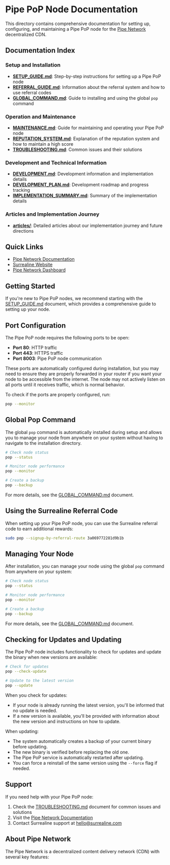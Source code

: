 # Pipe PoP Node Documentation

This directory contains comprehensive documentation for setting up, configuring, and maintaining a Pipe PoP node for the [Pipe Network](https://docs.pipe.network/devnet-2) decentralized CDN.

## Documentation Index

### Setup and Installation
- [**SETUP_GUIDE.md**](./SETUP_GUIDE.md): Step-by-step instructions for setting up a Pipe PoP node
- [**REFERRAL_GUIDE.md**](./REFERRAL_GUIDE.md): Information about the referral system and how to use referral codes
- [**GLOBAL_COMMAND.md**](./GLOBAL_COMMAND.md): Guide to installing and using the global `pop` command

### Operation and Maintenance
- [**MAINTENANCE.md**](./MAINTENANCE.md): Guide for maintaining and operating your Pipe PoP node
- [**REPUTATION_SYSTEM.md**](./REPUTATION_SYSTEM.md): Explanation of the reputation system and how to maintain a high score
- [**TROUBLESHOOTING.md**](./TROUBLESHOOTING.md): Common issues and their solutions

### Development and Technical Information
- [**DEVELOPMENT.md**](./DEVELOPMENT.md): Development information and implementation details
- [**DEVELOPMENT_PLAN.md**](./DEVELOPMENT_PLAN.md): Development roadmap and progress tracking
- [**IMPLEMENTATION_SUMMARY.md**](./IMPLEMENTATION_SUMMARY.md): Summary of the implementation details

### Articles and Implementation Journey
- [**articles/**](./articles/): Detailed articles about our implementation journey and future directions

## Quick Links

- [Pipe Network Documentation](https://docs.pipe.network/devnet-2)
- [Surrealine Website](https://www.surrealine.com)
- [Pipe Network Dashboard](https://dashboard.pipenetwork.com)

## Getting Started

If you're new to Pipe PoP nodes, we recommend starting with the [SETUP_GUIDE.md](./SETUP_GUIDE.md) document, which provides a comprehensive guide to setting up your node.

## Port Configuration

The Pipe PoP node requires the following ports to be open:

- **Port 80**: HTTP traffic
- **Port 443**: HTTPS traffic
- **Port 8003**: Pipe PoP node communication

These ports are automatically configured during installation, but you may need to ensure they are properly forwarded in your router if you want your node to be accessible from the internet. The node may not actively listen on all ports until it receives traffic, which is normal behavior.

To check if the ports are properly configured, run:

```bash
pop --monitor
```

## Global Pop Command

The global `pop` command is automatically installed during setup and allows you to manage your node from anywhere on your system without having to navigate to the installation directory.

```bash
# Check node status
pop --status

# Monitor node performance
pop --monitor

# Create a backup
pop --backup
```

For more details, see the [GLOBAL_COMMAND.md](./GLOBAL_COMMAND.md) document.

## Using the Surrealine Referral Code

When setting up your Pipe PoP node, you can use the Surrealine referral code to earn additional rewards:

```bash
sudo pop --signup-by-referral-route 3a069772281d9b1b
```

## Managing Your Node

After installation, you can manage your node using the global `pop` command from anywhere on your system:

```bash
# Check node status
pop --status

# Monitor node performance
pop --monitor

# Create a backup
pop --backup
```

For more details, see the [GLOBAL_COMMAND.md](./GLOBAL_COMMAND.md) document.

## Checking for Updates and Updating

The Pipe PoP node includes functionality to check for updates and update the binary when new versions are available:

```bash
# Check for updates
pop --check-update

# Update to the latest version
pop --update
```

When you check for updates:
- If your node is already running the latest version, you'll be informed that no update is needed.
- If a new version is available, you'll be provided with information about the new version and instructions on how to update.

When updating:
- The system automatically creates a backup of your current binary before updating.
- The new binary is verified before replacing the old one.
- The Pipe PoP service is automatically restarted after updating.
- You can force a reinstall of the same version using the `--force` flag if needed.

## Support

If you need help with your Pipe PoP node:

1. Check the [TROUBLESHOOTING.md](./TROUBLESHOOTING.md) document for common issues and solutions
2. Visit the [Pipe Network Documentation](https://docs.pipe.network/devnet-2)
3. Contact Surrealine support at [hello@surrealine.com](mailto:hello@surrealine.com)

## About Pipe Network

The Pipe Network is a decentralized content delivery network (CDN) with several key features: 
